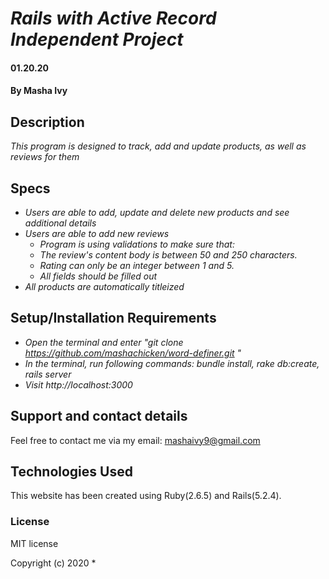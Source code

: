 # _Rails with Active Record Independent Project_
#### 01.20.20
#### By Masha Ivy
## Description
_This program is designed to track, add and update products, as well as reviews for them_
## Specs
* _Users are able to add, update and delete new products and see additional details_
* _Users are able to add new reviews_
  * _Program is using validations to make sure that:_
  * _The review's content body is between 50 and 250 characters._
  * _Rating can only be an integer between 1 and 5._
  * _All fields should be filled out_
* _All products are automatically titleized_

## Setup/Installation Requirements
* _Open the terminal and enter "git clone https://github.com/mashachicken/word-definer.git "_
*  _In the terminal, run following commands: bundle install, rake db:create, rails server_
* _Visit http://localhost:3000_


## Support and contact details
Feel free to contact me via my email:
mashaivy9@gmail.com

## Technologies Used
This website has been created using Ruby(2.6.5) and Rails(5.2.4).

### License
MIT license

Copyright (c) 2020 *
